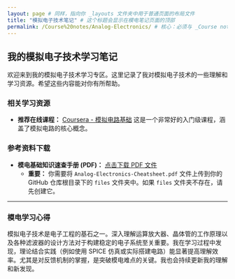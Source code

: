 ```yaml
---
layout: page # 同样，指向你 _layouts 文件夹中用于普通页面的布局文件
title: "模拟电子技术笔记" # 这个标题会显示在模电笔记页面的顶部
permalink: /Course%20notes/Analog-Electronics/ # 核心：必须与 _Course notes/index.md 中指向它的链接完全匹配！
---
```


## 我的模拟电子技术学习笔记

欢迎来到我的模拟电子技术学习专区。这里记录了我对模拟电子技术的一些理解和学习资源。希望这些内容能对你有所帮助。

### 相关学习资源

* **推荐在线课程：** [Coursera - 模拟电路基础](https://www.coursera.org/courses?query=analog%20circuits)
    这是一个非常好的入门级课程，涵盖了模拟电路的核心概念。

### 参考资料下载

* **模电基础知识速查手册 (PDF)：** [点击下载 PDF 文件](/files/Analog-Electronics-Cheatsheet.pdf)
    * **重要：** 你需要将 `Analog-Electronics-Cheatsheet.pdf` 文件上传到你的 GitHub 仓库根目录下的 `files` 文件夹中。如果 `files` 文件夹不存在，请先创建它。

---

### 模电学习心得

模拟电子技术是电子工程的基石之一。深入理解运算放大器、晶体管的工作原理以及各种滤波器的设计方法对于构建稳定的电子系统至关重要。我在学习过程中发现，理论结合实践（例如使用 SPICE 仿真或实际搭建电路）能显著提高理解效率。尤其是对反馈机制的掌握，是突破模电难点的关键。我也会持续更新我的理解和新发现。
